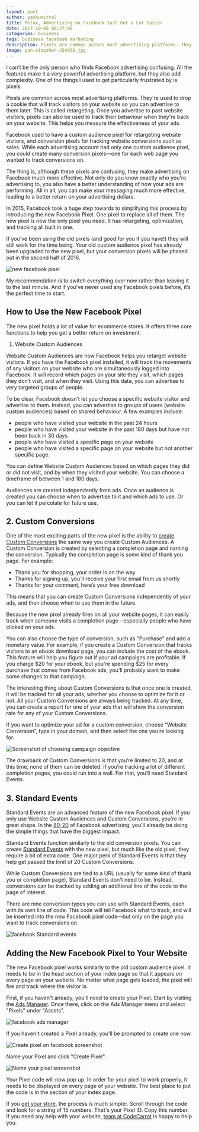 ```yaml
---
layout: post
author: yashumittal
title: Relax, Advertising on Facebook Just Got a Lot Easier
date: 2017-10-05 06:27:00
categories: business
tags: business facebook marketing
description: Pixels are common across most advertising platforms. They're used to drop a cookie that will track visitors on your website so you can advertise to them later.
image: pan-xiaozhen-254936.jpg
---
```


I can’t be the only person who finds Facebook advertising confusing. All the features make it a very powerful advertising platform, but they also add complexity. One of the things I used to get particularly frustrated by is pixels.

Pixels are common across most advertising platforms. They're used to drop a cookie that will track visitors on your website so you can advertise to them later. This is called retargeting. Once you advertise to past website visitors, pixels can also be used to track their behaviour when they're back on your website. This helps you measure the effectiveness of your ads.

Facebook used to have a custom audience pixel for retargeting website visitors, and conversion pixels for tracking website conversions such as sales. While each advertising account had only one custom audience pixel, you could create many conversion pixels—one for each web page you wanted to track conversions on.

The thing is, although these pixels are confusing, they make advertising on Facebook much more effective. Not only do you know exactly who you're advertising to, you also have a better understanding of how your ads are performing. All in all, you can make your messaging much more effective, leading to a better return on your advertising dollars.

In 2015, Facebook took a huge step towards to simplifying this process by introducing the new Facebook Pixel. One pixel to replace all of them. The new pixel is now the only pixel you need. It has retargeting, optimization, and tracking all built in one.

If you’ve been using the old pixels (and good for you if you have!) they will still work for the time being. Your old custom audience pixel has already been upgraded to the new pixel, but your conversion pixels will be phased out in the second half of 2016.

![new facebook pixel](//blog.codecarrot.net/images/New_Facebook_Pixel.png)

My recommendation is to switch everything over now rather than leaving it to the last minute. And if you’ve never used any Facebook pixels before, it’s the perfect time to start.

## How to Use the New Facebook Pixel

The new pixel holds a lot of value for ecommerce stores. It offers three core functions to help you get a better return on investment.

1. Website Custom Audiences

Website Custom Audiences are how Facebook helps you retarget website visitors. If you have the Facebook pixel installed, it will track the movements of any visitors on your website who are simultaneously logged into Facebook. It will record which pages on your site they visit, which pages they don’t visit, and when they visit. Using this data, you can advertise to very targeted groups of people.

To be clear, Facebook doesn’t let you choose a specific website visitor and advertise to them. Instead, you can advertise to groups of users (website custom audiences) based on shared behaviour. A few examples include:

* people who have visited your website in the past 24 hours
* people who have visited your website in the past 180 days but have not been back in 30 days
* people who have visited a specific page on your website
* people who have visited a specific page on your website but not another specific page.

You can define Website Custom Audiences based on which pages they did or did not visit, and by when they visited your website. You can choose a timeframe of between 1 and 180 days.

Audiences are created independently from ads. Once an audience is created you can choose when to advertise to it and which ads to use. Or you can let it percolate for future use.

## 2. Custom Conversions

One of the most exciting parts of the new pixel is the ability to [create Custom Conversions](//www.facebook.com/business/help/780705975381000) the same way you create Custom Audiences. A Custom Conversion is created by selecting a completion page and naming the conversion. Typically the completion page is some kind of thank you page. For example:

* Thank you for shopping, your order is on the way
* Thanks for signing up, you’ll receive your first email from us shortly
* Thanks for your comment, here’s your free download

This means that you can create Custom Conversions independently of your ads, and then choose when to use them in the future.

Because the new pixel already fires on all your website pages, it can easily track when someone visits a completion page—especially people who have clicked on your ads.

You can also choose the type of conversion, such as "Purchase" and add a monetary value. For example, if you create a Custom Conversion that tracks visitors to an ebook download page, you can include the cost of the ebook. This feature will help you figure out if your ad campaigns are profitable. If you charge $20 for your ebook, but you're spending $25 for every purchase that comes from Facebook ads, you'll probably want to make some changes to that campaign.

The interesting thing about Custom Conversions is that once one is created, it will be tracked for all your ads, whether you choose to optimize for it or not. All your Custom Conversions are always being tracked. At any time, you can create a report for one of your ads that will show the conversion rate for any of your Custom Conversions.

If you want to optimize your ad for a custom conversion, choose “Website Conversion”, type in your domain, and then select the one you’re looking for.

![Screenshot of choosing campaign objective](//blog.codecarrot.net/images/Facebook_choose_objective.png)

The drawback of Custom Conversions is that you’re limited to 20, and at this time, none of them can be deleted. If you’re tracking a lot of different completion pages, you could run into a wall. For that, you’ll need Standard Events.

## 3. Standard Events

Standard Events are an advanced feature of the new Facebook pixel. If you only use Website Custom Audiences and Custom Conversions, you're in great shape. In the [80-20](//en.wikipedia.org/wiki/Pareto_principle) of Facebook advertising, you'll already be doing the simple things that have the biggest impact.

Standard Events function similarly to the old conversion pixels. You can create [Standard Events](//www.facebook.com/business/a/add-pixel-standard-events) with the new pixel, but much like the old pixel, they require a bit of extra code. One major perk of Standard Events is that they help get passed the limit of 20 Custom Conversions.

While Custom Conversions are tied to a URL (usually for some kind of thank you or completion page), Standard Events don't need to be. Instead, conversions can be tracked by adding an additional line of the code to the page of interest.

There are nine conversion types you can use with Standard Events, each with its own line of code. This code will tell Facebook what to track, and will be inserted into the new Facebook pixel code—but only on the page you want to track conversions on.

![facebook Standard events](//blog.codecarrot.net/images/Facebook_Standard_Events.png)

## Adding the New Facebook Pixel to Your Website

The new Facebook pixel works similarly to the old custom audience pixel. It needs to be in the head section of your index page so that it appears on every page on your website. No matter what page gets loaded, the pixel will fire and track where the visitor is.

First, if you haven't already, you'll need to create your Pixel. Start by visiting the [Ads Manager](//www.facebook.com/ads/manager/account/). Once there, click on the Ads Manager menu and select "Pixels" under "Assets".

![facebook ads manager](//blog.codecarrot.net/images/facebook_Ads_Manager.png)

If you haven't created a Pixel already, you'll be prompted to create one now.

![Create pixel on facebook screenshot](//blog.codecarrot.net/images/Create_pixel_on_facebook.png)

Name your Pixel and click "Create Pixel".

![Name your pixel screenshot](//blog.codecarrot.net/images/Name_your_pixel_in_facebook.png)

Your Pixel code will now pop up. In order for your pixel to work properly, it needs to be displayed on every page of your website. The best place to put the code is in the <head></head> section of your index page.

If you [get your store](//codecarrot.net/), the process is much simpler. Scroll through the code and look for a string of 15 numbers. That's your Pixel ID. Copy this number. If you need any help with your website, [team at CodeCarrot](//codecarrot.net/) is happy to help you.
